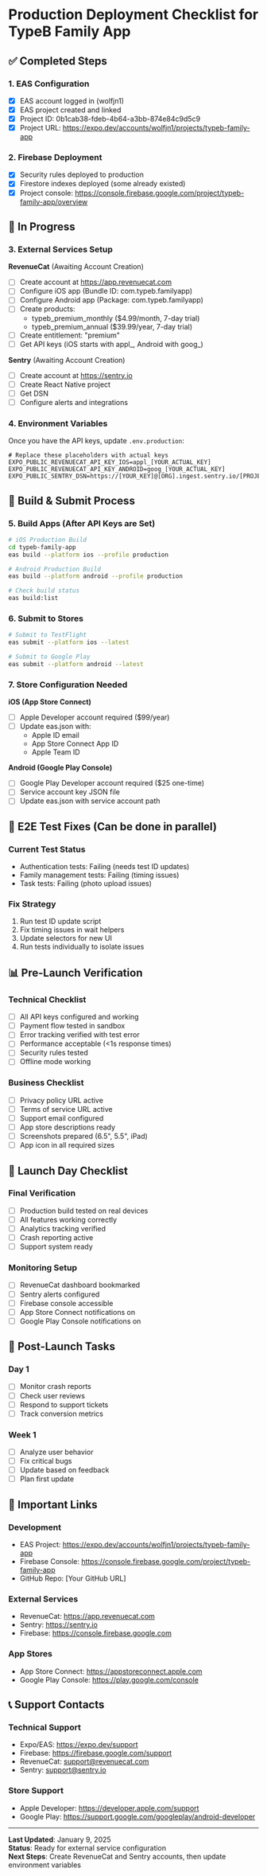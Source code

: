 # Production Deployment Checklist for TypeB Family App

## ✅ Completed Steps

### 1. EAS Configuration
- [x] EAS account logged in (wolfjn1)
- [x] EAS project created and linked
- [x] Project ID: 0b1cab38-fdeb-4b64-a3bb-874e84c9d5c9
- [x] Project URL: https://expo.dev/accounts/wolfjn1/projects/typeb-family-app

### 2. Firebase Deployment
- [x] Security rules deployed to production
- [x] Firestore indexes deployed (some already existed)
- [x] Project console: https://console.firebase.google.com/project/typeb-family-app/overview

## 🔄 In Progress

### 3. External Services Setup
**RevenueCat** (Awaiting Account Creation)
- [ ] Create account at https://app.revenuecat.com
- [ ] Configure iOS app (Bundle ID: com.typeb.familyapp)
- [ ] Configure Android app (Package: com.typeb.familyapp)
- [ ] Create products:
  - typeb_premium_monthly ($4.99/month, 7-day trial)
  - typeb_premium_annual ($39.99/year, 7-day trial)
- [ ] Create entitlement: "premium"
- [ ] Get API keys (iOS starts with appl_, Android with goog_)

**Sentry** (Awaiting Account Creation)
- [ ] Create account at https://sentry.io
- [ ] Create React Native project
- [ ] Get DSN
- [ ] Configure alerts and integrations

### 4. Environment Variables
Once you have the API keys, update `.env.production`:
```env
# Replace these placeholders with actual keys
EXPO_PUBLIC_REVENUECAT_API_KEY_IOS=appl_[YOUR_ACTUAL_KEY]
EXPO_PUBLIC_REVENUECAT_API_KEY_ANDROID=goog_[YOUR_ACTUAL_KEY]
EXPO_PUBLIC_SENTRY_DSN=https://[YOUR_KEY]@[ORG].ingest.sentry.io/[PROJECT_ID]
```

## 📱 Build & Submit Process

### 5. Build Apps (After API Keys are Set)
```bash
# iOS Production Build
cd typeb-family-app
eas build --platform ios --profile production

# Android Production Build
eas build --platform android --profile production

# Check build status
eas build:list
```

### 6. Submit to Stores
```bash
# Submit to TestFlight
eas submit --platform ios --latest

# Submit to Google Play
eas submit --platform android --latest
```

### 7. Store Configuration Needed
**iOS (App Store Connect)**
- [ ] Apple Developer account required ($99/year)
- [ ] Update eas.json with:
  - Apple ID email
  - App Store Connect App ID
  - Apple Team ID

**Android (Google Play Console)**
- [ ] Google Play Developer account required ($25 one-time)
- [ ] Service account key JSON file
- [ ] Update eas.json with service account path

## 🧪 E2E Test Fixes (Can be done in parallel)

### Current Test Status
- Authentication tests: Failing (needs test ID updates)
- Family management tests: Failing (timing issues)
- Task tests: Failing (photo upload issues)

### Fix Strategy
1. Run test ID update script
2. Fix timing issues in wait helpers
3. Update selectors for new UI
4. Run tests individually to isolate issues

## 📊 Pre-Launch Verification

### Technical Checklist
- [ ] All API keys configured and working
- [ ] Payment flow tested in sandbox
- [ ] Error tracking verified with test error
- [ ] Performance acceptable (<1s response times)
- [ ] Security rules tested
- [ ] Offline mode working

### Business Checklist
- [ ] Privacy policy URL active
- [ ] Terms of service URL active
- [ ] Support email configured
- [ ] App store descriptions ready
- [ ] Screenshots prepared (6.5", 5.5", iPad)
- [ ] App icon in all required sizes

## 🚀 Launch Day Checklist

### Final Verification
- [ ] Production build tested on real devices
- [ ] All features working correctly
- [ ] Analytics tracking verified
- [ ] Crash reporting active
- [ ] Support system ready

### Monitoring Setup
- [ ] RevenueCat dashboard bookmarked
- [ ] Sentry alerts configured
- [ ] Firebase console accessible
- [ ] App Store Connect notifications on
- [ ] Google Play Console notifications on

## 📝 Post-Launch Tasks

### Day 1
- [ ] Monitor crash reports
- [ ] Check user reviews
- [ ] Respond to support tickets
- [ ] Track conversion metrics

### Week 1
- [ ] Analyze user behavior
- [ ] Fix critical bugs
- [ ] Update based on feedback
- [ ] Plan first update

## 🔗 Important Links

### Development
- EAS Project: https://expo.dev/accounts/wolfjn1/projects/typeb-family-app
- Firebase Console: https://console.firebase.google.com/project/typeb-family-app
- GitHub Repo: [Your GitHub URL]

### External Services
- RevenueCat: https://app.revenuecat.com
- Sentry: https://sentry.io
- Firebase: https://console.firebase.google.com

### App Stores
- App Store Connect: https://appstoreconnect.apple.com
- Google Play Console: https://play.google.com/console

## 📞 Support Contacts

### Technical Support
- Expo/EAS: https://expo.dev/support
- Firebase: https://firebase.google.com/support
- RevenueCat: support@revenuecat.com
- Sentry: support@sentry.io

### Store Support
- Apple Developer: https://developer.apple.com/support
- Google Play: https://support.google.com/googleplay/android-developer

---

**Last Updated**: January 9, 2025  
**Status**: Ready for external service configuration  
**Next Steps**: Create RevenueCat and Sentry accounts, then update environment variables
